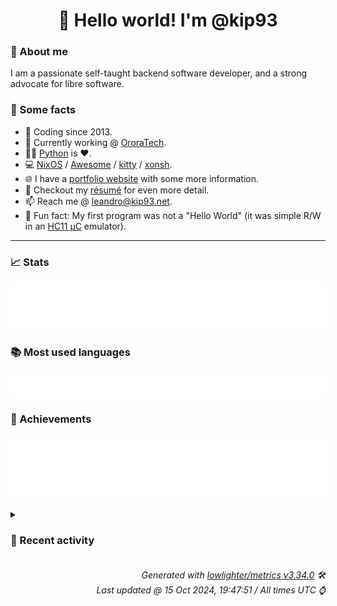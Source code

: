 <!-- README template, populated using this action:
     https://github.com/kip93/kip93/blob/main/.github/workflows/readme.yml. -->

<h1 align="center">👋 Hello world! I'm @kip93</h1> <!-- LOGIN => username -->

### 👤 About me

I am a passionate self-taught backend software developer, and a strong advocate for libre software.


### 💬 Some facts

* 📅 Coding since 2013.
* 💼 Currently working @ [OroraTech](https://ororatech.com/).
* 👨‍💻 [Python](https://github.com/search?q=user%3Akip93&l=python) is ❤️. <!-- LOGIN => username -->
* 💻 [NixOS](https://github.com/NixOS/) /
     [Awesome](https://github.com/awesomeWM/) /
     [kitty](https://github.com/kovidgoyal/kitty/) /
     [xonsh](https://github.com/xonsh/).
* 🌐 I have a [portfolio website](https://kip93.net/) with some more information.
* 📝 Checkout my [résumé](https://kip93.net/resume/) for even more detail.
* 📫 Reach me @ [leandro@kip93.net](mailto:leandro@kip93.net).
* 🎲 Fun fact: My first program was not a "Hello World" (it was simple R/W in an [HC11 µC](https://en.wikipedia.org/wiki/68HC11) emulator).


-----------------------------------------------------------------------------------------------------------------------


### 📈 Stats

![](./stats.svg)


### 📚 Most used languages <!-- by percentage, in decreasing order -->

![](./languages.svg)


### 🏅 Achievements

![](./achievements.svg)


<details> <!-- Last activity -->
<!-- Almost verbatim copy of https://github.com/lowlighter/metrics/blob/latest/source/templates/markdown/partials/activity.ejs, but restructured to be foldable. -->
<summary><h3>📰 Recent activity</h3></summary>

* 🌟 Starred [jellyfin/jellyfin](https://github.com/jellyfin/jellyfin)
  * *On 13 Oct 2024, 17:07:53*
* 🌟 Starred [gethomepage/homepage](https://github.com/gethomepage/homepage)
  * *On 13 Oct 2024, 17:03:14*
  * *On 13 Oct 2024, 04:28:24*
* ➡️ Pushed 10000 commits in [kip93/nixpkgs](https://github.com/kip93/nixpkgs) on branch `chore/calibre-web-ldap`
  * [#9e70960](https://github.com/kip93/nixpkgs/commit/9e70960) p3x-onenote: 2023.4.117 -&gt; 2024.10.110 (#346490)
  * [#e3f04ae](https://github.com/kip93/nixpkgs/commit/e3f04ae) python312Packages.pyeconet: 0.1.22 -&gt; 0.1.23

Diff: https://github.com/w1ll1am23/pyeconet/compare/refs/tags/v0.1.22...v0.1.23

Changelog: https://github.com/w1ll1am23/pyeconet/releases/tag/v0.1.23
  * [#55dd815](https://github.com/kip93/nixpkgs/commit/55dd815) python312Packages.pysml: 0.1.3 -&gt; 0.1.4

Diff: https://github.com/mtdcr/pysml/compare/refs/tags/0.1.3...0.1.4
  * [#d9c9aa3](https://github.com/kip93/nixpkgs/commit/d9c9aa3) yt-dlp: 2024.9.27 -&gt; 2024.10.7 (#347247)
  * [#10ea84d](https://github.com/kip93/nixpkgs/commit/10ea84d) vimPlugins.nvim-treesitter: update grammars
  * [#aa6af57](https://github.com/kip93/nixpkgs/commit/aa6af57) vimPlugins: update on 2024-10-07
  * [#e8200a3](https://github.com/kip93/nixpkgs/commit/e8200a3) luaPackages: update on 2024-10-07
  * [#e0268f7](https://github.com/kip93/nixpkgs/commit/e0268f7) gitleaks: 8.20.0 -&gt; 8.20.1 (#347250)
  * [#a6e7e8d](https://github.com/kip93/nixpkgs/commit/a6e7e8d) ggshield: 1.32.0 -&gt; 1.32.1 (#347251)
  * [#c82c1ea](https://github.com/kip93/nixpkgs/commit/c82c1ea) metasploit: 6.4.28 -&gt; 6.4.29 (#347252)
  * [#719ef91](https://github.com/kip93/nixpkgs/commit/719ef91) python311Packages.llama-index-core: 0.11.14 -&gt; 0.11.16

Diff: https://github.com/run-llama/llama_index/compare/refs/tags/v0.11.14...v0.11.16

Changelog: https://github.com/run-llama/llama_index/blob/0.11.16/CHANGELOG.md
  * [#829927f](https://github.com/kip93/nixpkgs/commit/829927f) forbidden: 12.5 -&gt; 12.6 (#346643)
  * [#af8cdb4](https://github.com/kip93/nixpkgs/commit/af8cdb4) elementary-xfce-icon-theme: 0.19 -&gt; 0.20 (#347240)
  * [#f937138](https://github.com/kip93/nixpkgs/commit/f937138) python312Packages.mailchecker: 6.0.9 -&gt; 6.0.11

Changelog: https://github.com/FGRibreau/mailchecker/blob/v6.0.11/CHANGELOG.md
  * [#a97373a](https://github.com/kip93/nixpkgs/commit/a97373a) azure-cli: install completions for all shells (#346715)
  * [#2d63d9a](https://github.com/kip93/nixpkgs/commit/2d63d9a) python311Packages.llama-index-multi-modal-llms-openai: 0.2.1 -&gt; 0.2.2
  * [#e17b42a](https://github.com/kip93/nixpkgs/commit/e17b42a) python311Packages.llama-index-llms-openai: 0.2.9 -&gt; 0.2.12
  * [#2d17cb8](https://github.com/kip93/nixpkgs/commit/2d17cb8) python311Packages.llama-parse: 0.5.6 -&gt; 0.5.7
  * [#9eb7308](https://github.com/kip93/nixpkgs/commit/9eb7308) python311Packages.llama-cloud: 0.0.17 -&gt; 0.1.2
  * [#48469bc](https://github.com/kip93/nixpkgs/commit/48469bc) python311Packages.llama-index-embeddings-gemini: 0.2.0 -&gt; 0.2.1
  * *On 12 Oct 2024, 12:09:20*
</details>


<h6 align="right"><em>
    Generated with <a href="https://github.com/lowlighter/metrics/tree/latest/">lowlighter/metrics v3.34.0</a> 🛠️<br> <!-- VERSION => MAJOR.minor.patch -->
    Last updated @ 15 Oct 2024, 19:47:51 / All times UTC ⌚ <!-- meta.generated => DD/MM/YYYY, hh:mm -->
</em></h6>
